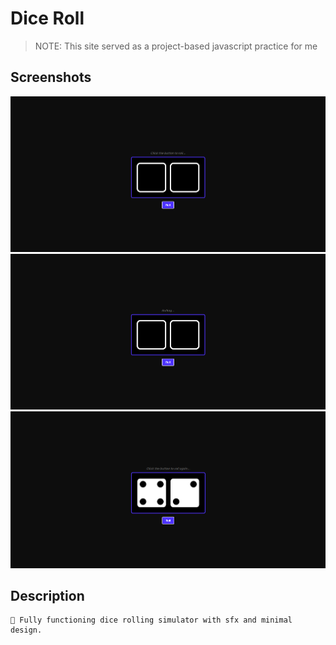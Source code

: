 # Dice Roll
>NOTE: This site served as a project-based javascript practice for me

## Screenshots
![alt text](screenshots/image.png)
![alt text](screenshots/image2.png)
![alt text](screenshots/image3.png)

## Description
    🎲 Fully functioning dice rolling simulator with sfx and minimal design.



